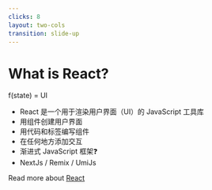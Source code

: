 ```yaml
---
clicks: 8
layout: two-cols
transition: slide-up
---
```


# What is React?

<div class="flex items-center justify-center mr-4 py-4 bg-black rounded">

<span class="text-gradient-red text-[36px]">f(state) = UI</span>

</div>

<div class="w-100 mt-5">
<v-clicks>

- React 是一个用于渲染用户界面（UI）的 JavaScript 工具库
- 用组件创建用户界面
- 用代码和标签编写组件
- 在任何地方添加交互
- 渐进式 JavaScript 框架❓
- NextJs / Remix / UmiJs

</v-clicks>

</div>

Read more about [React](https://react.dev/)

<template v-slot:right>

<div v-click="2">

```tsx {10,11|3-9,12-14|6,9|all} {at:2}
import { FunctionComponentFactory as FC } from 'react'

const Video: FC<{ video: string }> = ({
  video
}) {
  const onPlay = () => { console.log('Play video.'); }

  return (
    <div onClick={onPlay}>
      <Thumbnail video={video} />
      <LikeButton video={video} />
    </div>
  );
}
```

</div>

<v-clicks at="5">

<img src="/public/images/nextjs.png" class="relative z-[2] w-full -mt-40">
<img src="/public/images/remix.png" class="relative w-full z-[3] -mt-16">
<img src="/public/images/umijs.png" class="relative w-full z-[3] -mt-16">

</v-clicks>

</template>

<!--
我们首先来看这个公式，大家怎么理解？一个函数 f，接受 state 参数，然后等于 UI

这是 React 的总纲，（click）也就是 React 是一个用于渲染用户界面（UI）的 JavaScript 工具库。它和 Vue 不同的是，React 没有双向绑定，它只负责从状态到 UI 的渲染。

同时 React 还具有以下特点：
- （click）用户的界面都有一个一个的组件，比如右侧代码高亮的 Thumbnail 和 LikeButton 组件
- （click）组件都是用 ES6 或 Typescript 代码和标签编写，我们可以直接写成一个函数 Video 返回类似 HTML 的代码，包括参数、方法等等和我们平时写的代码一样
- （click）允许开发者在任何地方添加事件交互，比如我们可以在高亮的第一行声明一个函数方法，然后将其绑定到 div 标签上
- （click）和 Vue 一样，都是渐进式的 js 框架

提到渐进式框架，我想问下大家，渐进式是什么意思？

（click）右边列出来是目前官方推荐和社区十分活跃的比较成熟的应用级脚手架，大家有兴趣的可以后续看看
-->
